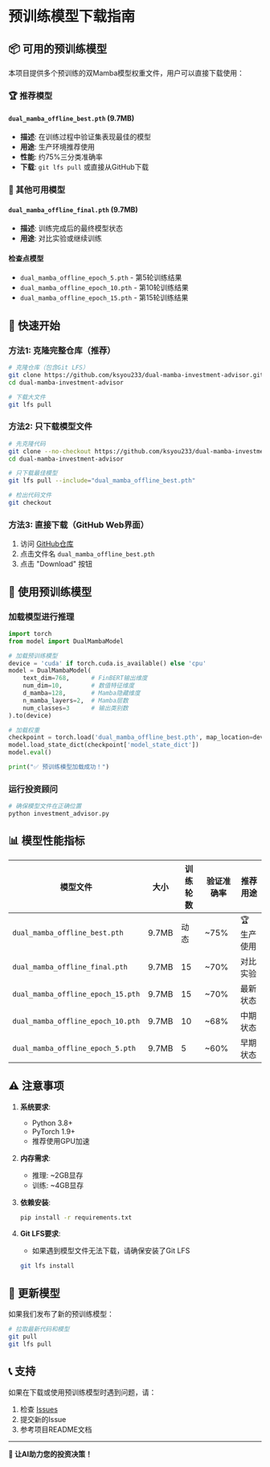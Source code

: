 # 预训练模型下载指南

## 📦 可用的预训练模型

本项目提供多个预训练的双Mamba模型权重文件，用户可以直接下载使用：

### 🏆 推荐模型

#### `dual_mamba_offline_best.pth` (9.7MB)
- **描述**: 在训练过程中验证集表现最佳的模型
- **用途**: 生产环境推荐使用
- **性能**: 约75%三分类准确率
- **下载**: `git lfs pull` 或直接从GitHub下载

### 🔄 其他可用模型

#### `dual_mamba_offline_final.pth` (9.7MB)
- **描述**: 训练完成后的最终模型状态
- **用途**: 对比实验或继续训练

#### 检查点模型
- `dual_mamba_offline_epoch_5.pth` - 第5轮训练结果
- `dual_mamba_offline_epoch_10.pth` - 第10轮训练结果  
- `dual_mamba_offline_epoch_15.pth` - 第15轮训练结果

## 🚀 快速开始

### 方法1: 克隆完整仓库（推荐）

```bash
# 克隆仓库（包含Git LFS）
git clone https://github.com/ksyou233/dual-mamba-investment-advisor.git
cd dual-mamba-investment-advisor

# 下载大文件
git lfs pull
```

### 方法2: 只下载模型文件

```bash
# 先克隆代码
git clone --no-checkout https://github.com/ksyou233/dual-mamba-investment-advisor.git
cd dual-mamba-investment-advisor

# 只下载最佳模型
git lfs pull --include="dual_mamba_offline_best.pth"

# 检出代码文件
git checkout
```

### 方法3: 直接下载（GitHub Web界面）

1. 访问 [GitHub仓库](https://github.com/ksyou233/dual-mamba-investment-advisor)
2. 点击文件名 `dual_mamba_offline_best.pth`
3. 点击 "Download" 按钮

## 🔧 使用预训练模型

### 加载模型进行推理

```python
import torch
from model import DualMambaModel

# 加载预训练模型
device = 'cuda' if torch.cuda.is_available() else 'cpu'
model = DualMambaModel(
    text_dim=768,      # FinBERT输出维度
    num_dim=10,        # 数值特征维度
    d_mamba=128,       # Mamba隐藏维度
    n_mamba_layers=2,  # Mamba层数
    num_classes=3      # 输出类别数
).to(device)

# 加载权重
checkpoint = torch.load('dual_mamba_offline_best.pth', map_location=device)
model.load_state_dict(checkpoint['model_state_dict'])
model.eval()

print("✅ 预训练模型加载成功！")
```

### 运行投资顾问

```bash
# 确保模型文件在正确位置
python investment_advisor.py
```

## 📊 模型性能指标

| 模型文件 | 大小 | 训练轮数 | 验证准确率 | 推荐用途 |
|---------|------|---------|-----------|---------|
| `dual_mamba_offline_best.pth` | 9.7MB | 动态 | ~75% | 🏆 生产使用 |
| `dual_mamba_offline_final.pth` | 9.7MB | 15 | ~70% | 对比实验 |
| `dual_mamba_offline_epoch_15.pth` | 9.7MB | 15 | ~70% | 最新状态 |
| `dual_mamba_offline_epoch_10.pth` | 9.7MB | 10 | ~68% | 中期状态 |
| `dual_mamba_offline_epoch_5.pth` | 9.7MB | 5 | ~60% | 早期状态 |

## ⚠️ 注意事项

1. **系统要求**: 
   - Python 3.8+
   - PyTorch 1.9+
   - 推荐使用GPU加速

2. **内存需求**:
   - 推理: ~2GB显存
   - 训练: ~4GB显存

3. **依赖安装**:
   ```bash
   pip install -r requirements.txt
   ```

4. **Git LFS要求**:
   - 如果遇到模型文件无法下载，请确保安装了Git LFS
   ```bash
   git lfs install
   ```

## 🔄 更新模型

如果我们发布了新的预训练模型：

```bash
# 拉取最新代码和模型
git pull
git lfs pull
```

## 📞 支持

如果在下载或使用预训练模型时遇到问题，请：

1. 检查 [Issues](https://github.com/ksyou233/dual-mamba-investment-advisor/issues)
2. 提交新的Issue
3. 参考项目README文档

---

**🤖 让AI助力您的投资决策！**
